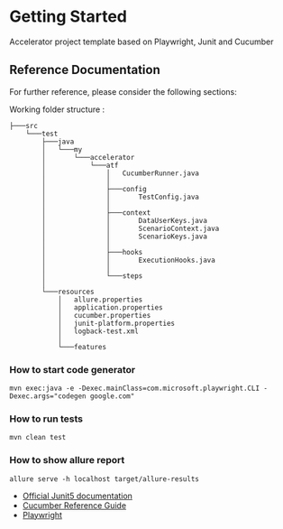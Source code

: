 # Getting Started

Accelerator project template based on Playwright, Junit and Cucumber

## Reference Documentation
For further reference, please consider the following sections:

Working folder structure :

```text
├───src
    └───test
        ├───java
        │   └───my
        │       └───accelerator
        │           └───atf
        │               │   CucumberRunner.java
        │               │
        │               ├───config
        │               │       TestConfig.java
        │               │
        │               ├───context
        │               │       DataUserKeys.java
        │               │       ScenarioContext.java
        │               │       ScenarioKeys.java
        │               │
        │               ├───hooks
        │               │       ExecutionHooks.java
        │               │
        │               └───steps
        │
        └───resources
            │   allure.properties
            │   application.properties
            │   cucumber.properties
            │   junit-platform.properties
            │   logback-test.xml
            │
            └───features

```

### How to start code generator
```text
mvn exec:java -e -Dexec.mainClass=com.microsoft.playwright.CLI -Dexec.args="codegen google.com"
```

### How to run tests

```
mvn clean test
```

### How to show allure report
```
allure serve -h localhost target/allure-results
```

* [Official Junit5 documentation](https://junit.org/junit5/docs/current/user-guide/#overview)
* [Cucumber Reference Guide](https://cucumber.io/docs/cucumber/)
* [Playwright](https://playwright.dev/java/docs/intro)


